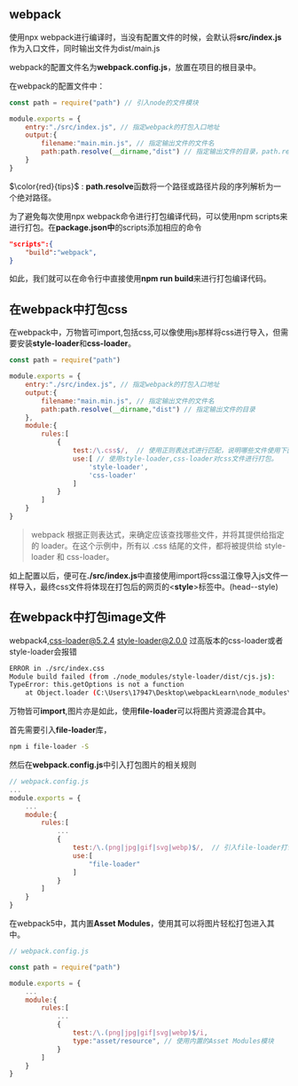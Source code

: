 ## webpack

使用npx webpack进行编译时，当没有配置文件的时候，会默认将**src/index.js**作为入口文件，同时输出文件为dist/main.js

webpack的配置文件名为**webpack.config.js**，放置在项目的根目录中。

在webpack的配置文件中：

```javascript
const path = require("path") // 引入node的文件模块

module.exports = {
    entry:"./src/index.js", // 指定webpack的打包入口地址
    output:{
        filename:"main.min.js", // 指定输出文件的文件名
        path:path.resolve(__dirname,"dist") // 指定输出文件的目录，path.resolve
    }
}

```

$\color{red}{tips}$ : **path.resolve**函数将一个路径或路径片段的序列解析为一个绝对路径。

为了避免每次使用npx webpack命令进行打包编译代码，可以使用npm scripts来进行打包。在**package.json中**的scripts添加相应的命令
```json
"scripts":{
    "build":"webpack",
}
```
如此，我们就可以在命令行中直接使用**npm run build**来进行打包编译代码。

## 在webpack中打包css

在webpack中，万物皆可import,包括css,可以像使用js那样将css进行导入，但需要安装**style-loader**和**css-loader**。

```javascript
const path = require("path")

module.exports = {
    entry:"./src/index.js", // 指定webpack的打包入口地址
    output:{
        filename:"main.min.js", // 指定输出文件的文件名
        path:path.resolve(__dirname,"dist") // 指定输出文件的目录
    },
    module:{
        rules:[
            {
                test:/\.css$/,  // 使用正则表达式进行匹配，说明哪些文件使用下面的规则
                use:[ // 使用style-loader,css-loader对css文件进行打包。
                    'style-loader',
                    'css-loader'
                ]
            }
        ]
    }
}
```
> webpack 根据正则表达式，来确定应该查找哪些文件，并将其提供给指定的 loader。在这个示例中，所有以 .css 结尾的文件，都将被提供给 style-loader 和 css-loader。


如上配置以后，便可在<b>./src/index.js</b>中直接使用import将css温江像导入js文件一样导入，最终css文件将体现在打包后的网页的&lt;**style**&gt;标签中。(head--style)

## 在webpack中打包image文件

webpack4,css-loader@5.2.4 style-loader@2.0.0
过高版本的css-loader或者style-loader会报错
```bash
ERROR in ./src/index.css
Module build failed (from ./node_modules/style-loader/dist/cjs.js):
TypeError: this.getOptions is not a function
    at Object.loader (C:\Users\17947\Desktop\webpackLearn\node_modules\style-loader\dist\index.js:19:24)
```

万物皆可**import**,图片亦是如此，使用**file-loader**可以将图片资源混合其中。

首先需要引入**file-loader**库，
```bash
npm i file-loader -S
```

然后在**webpack.config.js**中引入打包图片的相关规则

```javascript
// webpack.config.js
...
module.exports = {
    ...
    module:{
        rules:[
            ...
            {
                test:/\.(png|jpg|gif|svg|webp)$/,  // 引入file-loader打包规则，使其对图片资源进行打包。
                use:[
                    "file-loader"
                ]
            }
        ]
    }
}

```

在webpack5中，其内置**Asset Modules**，使用其可以将图片轻松打包进入其中。
```javascript
// webpack.config.js 

const path = require("path")

module.exports = {
    ...
    module:{
        rules:[
            ...
            {
                test:/\.(png|jpg|gif|svg|webp)$/i,
                type:"asset/resource", // 使用内置的Asset Modules模块
            }
        ]
    }
}

```
